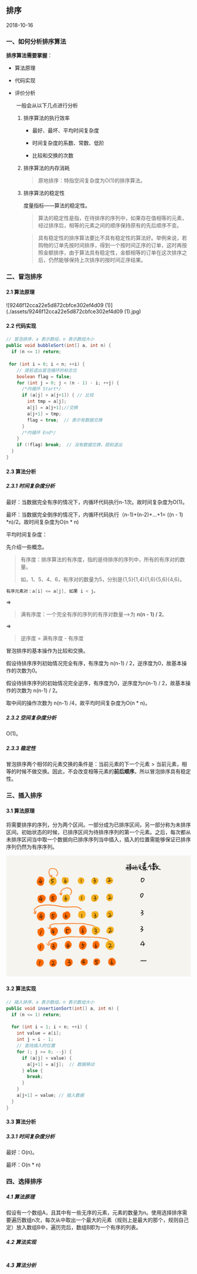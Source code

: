 ## 排序

2018-10-16

### 一、如何分析排序算法



**排序算法需要掌握**：

- 算法原理

- 代码实现

- 评价分析

  ​	一般会从以下几点进行分析

  1. 排序算法的执行效率

     - 最好、最坏、平均时间复杂度

     - 时间复杂度的系数、常数、低阶
     - 比较和交换的次数

  2. 排序算法的内存消耗

     > 原地排序：特指空间复杂度为O(1)的排序算法。

  3. 排序算法的稳定性

     度量指标——算法的稳定性。

     > 算法的稳定性是指，在待排序的序列中，如果存在值相等的元素，经过排序后，相等的元素之间的顺序保持原有的先后顺序不变。

     > 具有稳定性的排序算法要比不具有稳定性的算法好。举例来说，若购物的订单先按时间排序，得到一个按时间正序的订单，这时再按照金额排序，由于算法具有稳定性，金额相等的订单在这次排序之后，仍然能够保持上次排序的按时间正序结果。


### 二、冒泡排序

#### 2.1 算法原理

![9246f12cca22e5d872cbfce302ef4d09 (1)](./assets/9246f12cca22e5d872cbfce302ef4d09 (1).jpg)

#### 2.2 代码实现

```java
// 冒泡排序，a 表示数组，n 表示数组大小
public void bubbleSort(int[] a, int n) {
  if (n <= 1) return;
 
 for (int i = 0; i < n; ++i) {
    // 提前退出冒泡循环的标志位
    boolean flag = false;
    for (int j = 0; j < (n - 1) - i; ++j) {
      /*内循环 Start*/
      if (a[j] > a[j+1]) { // 比较
        int tmp = a[j];
        a[j] = a[j+1];//交换
        a[j+1] = tmp;
        flag = true;  // 表示有数据交换      
      }
      /*内循环 End*/
    }
    if (!flag) break;  // 没有数据交换，提前退出
  }
}

```

#### 2.3 算法分析

##### 2.3.1 时间复杂度分析

最好：当数据完全有序的情况下，内循环代码执行n-1次。故时间复杂度为O(1)。

最坏：当数据完全倒序的情况下，内循环代码执行（n-1)+(n-2)+...+1= ((n - 1) *n)/2。故时间复杂度为O(n * n)

平均时间复杂度：

先介绍一些概念。

> 有序度：排序算法的有序度，指的是待排序的序列中，所有的有序对的数量。
>
> 如，1、5、4、6，有序对的数量为5，分别是{1,5}{1,4}{1,6}{5,6}{4,6}。

```c
有序元素对：a[i] <= a[j], 如果 i < j。
```

=>

> 满有序度：一个完全有序的序列的有序对数量—>为 **n(n - 1) / 2**。

=>

> 逆序度 = 满有序度 - 有序度

冒泡排序的基本操作为比较和交换。

假设待排序序列初始情况完全有序，有序度为 n(n-1) / 2，逆序度为0，故基本操作的次数为0。

假设待排序序列的初始情况完全逆序，有序度为0，逆序度为n(n-1) / 2，故基本操作的次数为 n(n-1) / 2。

取中间的操作次数为 n(n-1) /4，故平均时间复杂度为O(n * n)。

##### 2.3.2 空间复杂度分析

O(1)。

##### 2.3.3 稳定性

冒泡排序两个相邻的元素交换的条件是：当前元素的下一个元素 > 当前元素，相等的时候不做交换。因此，不会改变相等元素的**前后顺序**。所以冒泡排序具有稳定性。



### 三、插入排序

#### 3.1 算法原理

将需要排序的序列，分为两个区间。一部分成为已排序区间，另一部分称为未排序区间。初始状态的时候，已排序区间为待排序序列的第一个元素。之后，每次都从未排序区间当中取一个数据向已排序序列当中插入，插入的位置需能够保证已排序序列仍然为有序序列。

![b60f61ec487358ac037bf2b6974d2de1-9693831](./assets/fd6582d5e5927173ee35d7cc74d9c401.jpg)

#### 3.2 算法实现

```java
// 插入排序，a 表示数组，n 表示数组大小
public void insertionSort(int[] a, int n) {
  if (n <= 1) return;

  for (int i = 1; i < n; ++i) {
    int value = a[i];
    int j = i - 1;
    // 查找插入的位置
    for (; j >= 0; --j) {
      if (a[j] > value) {
        a[j+1] = a[j];  // 数据移动
      } else {
        break;
      }
    }
    a[j+1] = value; // 插入数据
  }
}

```

#### 3.3 算法分析

##### 3.3.1 时间复杂度分析

最好：O(n)。

最坏：O(n * n)



### 四、选择排序

##### 4.1 算法原理

假设有一个数组A，且其中有一些无序的元素，元素的数量为n。使用选择排序需要遍历数组n次，每次从中取出一个最大的元素（规则上是最大的那个，规则自己定）放入数组B中，遍历完后，数组B即为一个有序的列表。

##### 4.2 算法实现

```JAVA

```



##### 4.3 算法分析











